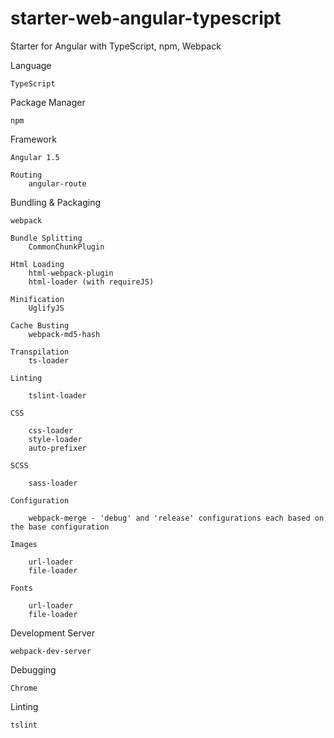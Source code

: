 # starter-web-angular-typescript
Starter for Angular with TypeScript, npm, Webpack

Language

    TypeScript

Package Manager

    npm

Framework

    Angular 1.5

    Routing
        angular-route

Bundling & Packaging

    webpack
    
    Bundle Splitting
        CommonChunkPlugin
    
    Html Loading
        html-webpack-plugin
        html-loader (with requireJS)
    
    Minification
        UglifyJS
    
    Cache Busting
        webpack-md5-hash

    Transpilation
        ts-loader
    
    Linting
    
        tslint-loader

    CSS

        css-loader
        style-loader
        auto-prefixer

    SCSS

        sass-loader

    Configuration

        webpack-merge - 'debug' and 'release' configurations each based on the base configuration

    Images

        url-loader
        file-loader

    Fonts

        url-loader
        file-loader

Development Server

    webpack-dev-server

Debugging

    Chrome

Linting

    tslint


